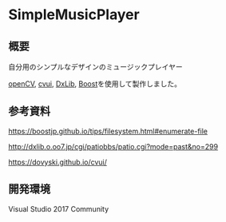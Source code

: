 # SimpleMusicPlayer
## 概要
自分用のシンプルなデザインのミュージックプレイヤー

[openCV](https://github.com/opencv/opencv), [cvui](https://github.com/Dovyski/cvui), [DxLib](http://dxlib.o.oo7.jp/), [Boost](https://www.boost.org/)を使用して製作しました。

## 参考資料

https://boostjp.github.io/tips/filesystem.html#enumerate-file

http://dxlib.o.oo7.jp/cgi/patiobbs/patio.cgi?mode=past&no=299

https://dovyski.github.io/cvui/


## 開発環境

Visual Studio 2017 Community

